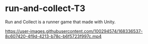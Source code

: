 # run-and-collect-T3
Run and Collect is a runner game that made with Unity.


https://user-images.githubusercontent.com/100294574/168336537-8c607420-4f9d-4213-b78c-b6f5723f997c.mp4

